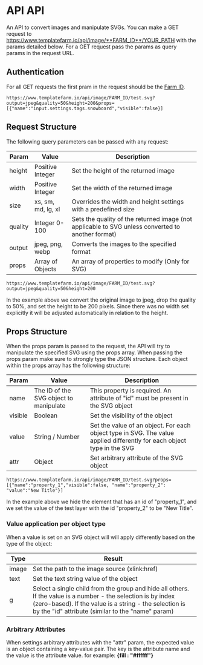 # API API
An API to convert images and manipulate SVGs. You can make a GET request to https://www.templatefarm.io/api/image/**FARM_ID**/YOUR_PATH with the params detailed below. For a GET request pass the params as query params in the request URL.

## Authentication
For all GET requests the first pram in the request should be the [Farm ID](https://www.templatefarm.io/account/settings/farm).
```Example
https://www.templatefarm.io/api/image/FARM_ID/test.svg?output=jpeg&quality=50&height=200&props=[{"name":"input.settings.tags.snowboard","visible":false}]
```


## Request Structure
The following query parameters can be passed with any request:

| Param | Value | Description |
| ----- | ----- | ----------- |
| height| Positive Integer | Set the height of the returned image |
| width| Positive Integer | Set the width of the returned image |
| size | xs, sm, md, lg, xl | Overrides the width and height settings with a predefined size |
| quality | Integer 0-100 | Sets the quality of the returned image (not applicable to SVG unless converted to another format) |
| output | jpeg, png, webp | Converts the images to the specified format |
| props | Array of Objects | An array of properties to modify (Only for SVG) |

```Example
https://www.templatefarm.io/api/image/FARM_ID/test.svg?output=jpeg&quality=50&height=200
```
In the example above we convert the original image to jpeg, drop the quality to 50%, and set the height to be 200 pixels. Since there was no width set explicitly it will be adjusted automatically in relation to the height.

## Props Structure
When the props param is passed to the request, the API will try to manipulate the specified SVG using the props array. When passing the props param make sure to strongly type the JSON structure. Each object within the props array has the following structure:

| Param | Value | Description |
| ----- | ----- | ----------- |
| name | The ID of the SVG object to manipulate | This property is required. An attribute of "id" must be present in the SVG object |
| visible | Boolean | Set the visibility of the object |
| value | String / Number | Set the value of an object. For each object type in SVG. The value applied differently for each object type in the SVG |
| attr | Object | Set arbitrary attribute of the SVG object | 

```Example
https://www.templatefarm.io/api/image/FARM_ID/test.svg?props=[{"name":"property_1","visible":false, "name":"property_2": "value":"New Title"}]
```
In the example above we hide the element that has an id of "property_1", and we set the value of the test layer with the id "property_2" to be "New Title".

### Value application per object type
When a value is set on an SVG object will will apply differently based on the type of the object:

| Type | Result |
| ---- | ------ |
| image| Set the path to the image source (xlink:href) | 
| text | Set the text string value of the object | 
| g    | Select a single child from the group and hide all others. If the value is a number - the selection is by index (zero-based). If the value is a string - the selection is by the "id" attribute (similar to the "name" param) |

### Arbitrary Attributes
When settings arbitrary attributes with the "attr" param, the expected value is an object containing a key-value pair. The key is the attribute name and the value is the attribute value. for example: **{fill : "#ffffff"}**